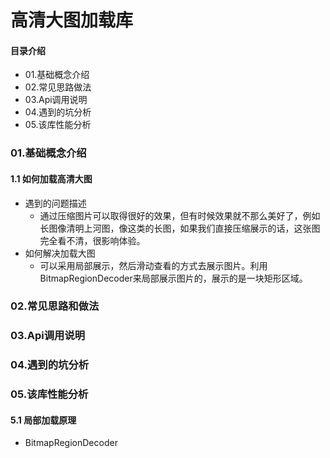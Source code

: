# 高清大图加载库
#### 目录介绍
- 01.基础概念介绍
- 02.常见思路做法
- 03.Api调用说明
- 04.遇到的坑分析
- 05.该库性能分析


### 01.基础概念介绍
#### 1.1 如何加载高清大图
- 遇到的问题描述
    - 通过压缩图片可以取得很好的效果，但有时候效果就不那么美好了，例如长图像清明上河图，像这类的长图，如果我们直接压缩展示的话，这张图完全看不清，很影响体验。
- 如何解决加载大图
    - 可以采用局部展示，然后滑动查看的方式去展示图片。利用BitmapRegionDecoder来局部展示图片的，展示的是一块矩形区域。



### 02.常见思路和做法




### 03.Api调用说明



### 04.遇到的坑分析



### 05.该库性能分析
#### 5.1 局部加载原理
- BitmapRegionDecoder













